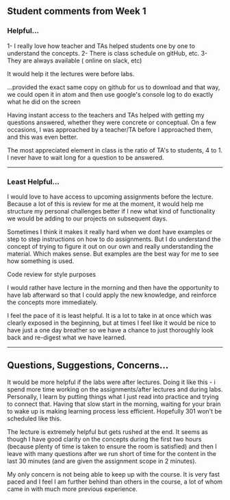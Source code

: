 ## Student comments from Week 1

### Helpful...

1- I really love how teacher and TAs helped students one by one to understand the concepts. 2- There is class schedule on gitHub, etc. 3- They are always available ( online on slack, etc)

It would help it the lectures were before labs.

...provided the exact same copy on github for us to download and that way, we could open it in atom and then use google's console log to do exactly what he did on the screen

Having instant access to the teachers and TAs helped with getting my questions answered, whether they were concrete or conceptual. On a few occasions, I was approached by a teacher/TA before I approached them, and this was even better.

The most appreciated element in class is the ratio of TA's to students, 4 to 1. I never have to wait long for a question to be answered.

---

### Least Helpful...

I would love to have access to upcoming assignments before the lecture. Because a lot of this is review for me at the moment, it would help me structure my personal challenges better if I new what kind of functionality we would be adding to our projects on subsequent days.

Sometimes I think it makes it really hard when we dont have examples or step to step instructions on how to do assignments. But I do understand the concept of trying to figure it out on our own and really understanding the material. Which makes sense. But examples are the best way for me to see how something is used.

Code review for style purposes

I would rather have lecture in the morning and then have the opportunity to have lab afterward so that I could apply the new knowledge, and reinforce the concepts more immediately.

I feel the pace of it is least helpful. It is a lot to take in at once which was clearly exposed in the beginning, but at times I feel like it would be nice to have just a one day breather so we have a chance to just thoroughly look back and re-digest what we have learned.

---

## Questions, Suggestions, Concerns...

It would be more helpful if the labs were after lectures. Doing it like this - i spend more time working on the assignments/after lectures and during labs. Personally, I learn by putting things what I just read into practice and trying to connect that. Having that slow start in the morning, waiting for your brain to wake up is making learning process less efficient. Hopefully 301 won't be scheduled like this.

The lecture is extremely helpful but gets rushed at the end. It seems as though I have good clarity on the concepts during the first two hours (because plenty of time is taken to ensure the room is satisfied) and then I leave with many questions after we run short of time for the content in the last 30 minutes (and are given the assignment scope in 2 minutes).

My only concern is not being able to keep up with the course. It is very fast paced and I feel I am further behind than others in the course, a lot of whom came in with much more previous experience.
